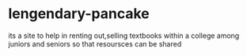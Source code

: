 # lengendary-pancake
its a site to help in renting out,selling textbooks within a college among juniors and seniors so that resoursces can be shared
